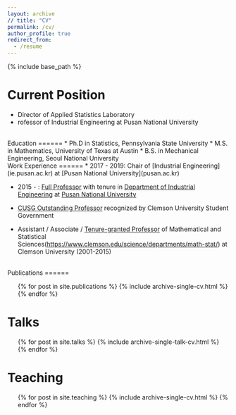 ```yaml
---
layout: archive
// title: "CV"
permalink: /cv/
author_profile: true
redirect_from:
  - /resume
---
```


{% include base_path %}


Current Position
======
* Director of Applied Statistics Laboratory
* rofessor of Industrial Engineering at Pusan National University

<br>
Education
======
* Ph.D in Statistics, Pennsylvania State University
* M.S. in Mathematics, University of Texas at Austin
* B.S. in Mechanical Engineering, Seoul National University

<br>
Work Experience
======
* 2017 - 2019: Chair of [Industrial Engineering](ie.pusan.ac.kr) at [Pusan National University](pusan.ac.kr)
<!---
  * Github University
  * Duties included: Tagging issues
  * Supervisor: Professor Git
--->

* 2015 - : [Full Professor](https://drive.google.com/file/d/0B-GVxDJZNtwYblN3NTFYakJHTXc/view) with tenure in [Department of Industrial Engineering](ie.pusan.ac.kr) at [Pusan National University](pusan.ac.kr)

* [CUSG Outstanding Professor](https://drive.google.com/open?id=0B-GVxDJZNtwYVG9jZDJJSGFNNU0)  recognized by Clemson University Student Government

* Assistant / Associate / [Tenure-granted Professor](https://drive.google.com/open?id=0B-GVxDJZNtwYUGg3ZjNGeHU5QTQ) of Mathematical and Statistical Sciences(https://www.clemson.edu/science/departments/math-stat/) at Clemson University (2001-2015)

<br>
Publications
======
  <ul>{% for post in site.publications %}
    {% include archive-single-cv.html %}
  {% endfor %}</ul>
  
Talks
======
  <ul>{% for post in site.talks %}
    {% include archive-single-talk-cv.html %}
  {% endfor %}</ul>
  
Teaching
======
  <ul>{% for post in site.teaching %}
    {% include archive-single-cv.html %}
  {% endfor %}</ul>
  
